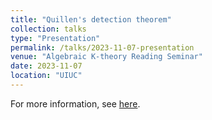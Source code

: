 ```yaml
---
title: "Quillen's detection theorem"
collection: talks
type: "Presentation"
permalink: /talks/2023-11-07-presentation
venue: "Algebraic K-theory Reading Seminar"
date: 2023-11-07
location: "UIUC"
---
```


For more information, see [here](https://jiantongliu.github.io/597K/). 
